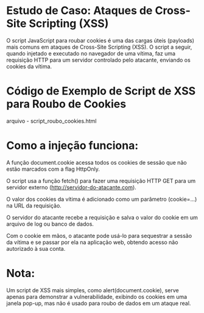 # Estudo de Caso: Ataques de Cross-Site Scripting (XSS)

O script JavaScript para roubar cookies é uma das cargas úteis (payloads) mais comuns em ataques de Cross-Site Scripting (XSS). O script a seguir, quando injetado e executado no navegador de uma vítima, faz uma requisição HTTP para um servidor controlado pelo atacante, enviando os cookies da vítima.

# Código de Exemplo de Script de XSS para Roubo de Cookies

arquivo - script_roubo_cookies.html

# Como a injeção funciona:

A função document.cookie acessa todos os cookies de sessão que não estão marcados com a flag HttpOnly.

O script usa a função fetch() para fazer uma requisição HTTP GET para um servidor externo (http://servidor-do-atacante.com).

O valor dos cookies da vítima é adicionado como um parâmetro (cookie=...) na URL da requisição.

O servidor do atacante recebe a requisição e salva o valor do cookie em um arquivo de log ou banco de dados.

Com o cookie em mãos, o atacante pode usá-lo para sequestrar a sessão da vítima e se passar por ela na aplicação web, obtendo acesso não autorizado à sua conta.

# Nota:

Um script de XSS mais simples, como alert(document.cookie), serve apenas para demonstrar a vulnerabilidade, exibindo os cookies em uma janela pop-up, mas não é usado para roubo de dados em um ataque real.